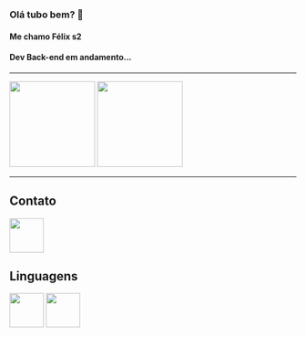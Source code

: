 ### Olá tubo bem? 👋
#### Me chamo Félix s2
#### Dev Back-end em andamento...

----

<div>
    <img height="150em" src="https://github-readme-stats.vercel.app/api?username=felixpessoa&show_icons=true&theme=dark"/>
    <img height="150em" src= "https://github-readme-stats.vercel.app/api/top-langs/?username=felixpessoa&layout=compact"/>
</div>
    
----


## Contato
<div>
<a href="https://www.linkedin.com/in/felix-pessoa-4b185b153/">
    <img src="https://cdn.jsdelivr.net/gh/devicons/devicon/icons/linkedin/linkedin-original.svg" align="center" heigth="50" width="60">
</a>
</div>

## Linguagens
<div>
    <img src="https://cdn.jsdelivr.net/gh/devicons/devicon/icons/java/java-original-wordmark.svg" align="center" heigth="50" width="60">
    <img src="https://cdn.jsdelivr.net/gh/devicons/devicon/icons/angularjs/angularjs-original.svg" align="center" heigth="50" width="60">
</div>
